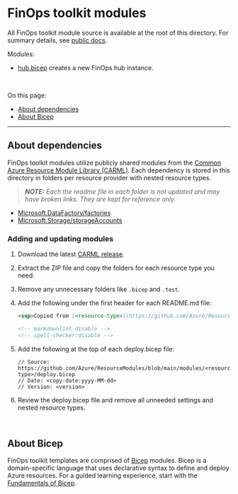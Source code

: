 # FinOps toolkit modules

All FinOps toolkit module source is available at the root of this directory. For summary details, see [public docs](../../docs/templates/modules).

Modules:

- [hub.bicep](./hub.bicep) creates a new FinOps hub instance.

<br>

On this page:

- [About dependencies](#about-dependencies)
- [About Bicep](#about-bicep)

---

## About dependencies

FinOps toolkit modules utilize publicly shared modules from the [Common Azure Resource Module Library (CARML)](https://github.com/Azure/ResourceModules). Each dependency is stored in this directory in folders per resource provider with nested resource types.

> _**NOTE:** Each the readme file in each folder is not updated and may have broken links. They are kept for reference only._

- [Microsoft.DataFactory/factories](./Microsoft.DataFactory/factories)
- [Microsoft.Storage/storageAccounts](./Microsoft.Storage/storageAccounts)

### Adding and updating modules

1. Download the latest [CARML release](https://github.com/Azure/ResourceModules/releases).
2. Extract the ZIP file and copy the folders for each resource type you need.
3. Remove any unnecessary folders like `.bicep` and `.test`.
4. Add the following under the first header for each README.md file:

   ```markdown
   <sup>Copied from [<resource-type>](https://github.com/Azure/ResourceModules/tree/main/modules/<resource-type>) - **CARML v<version>** (<copy-date:Mmm d, yyyy>)</sup>

   <!-- markdownlint-disable -->
   <!-- spell-checker:disable -->
   ```

   <!-- The next 2 lines re-enable MDlint and the spell checker for the rest of the file -->
   <!-- markdownlint-restore -->
   <!-- spell-checker:enable -->

5. Add the following at the top of each deploy.bicep file:

   ```bicep
   // Source: https://github.com/Azure/ResourceModules/blob/main/modules/<resource-type>/deploy.bicep
   // Date: <copy-date:yyyy-MM-dd>
   // Version: <version>
   ```

6. Review the deploy.bicep file and remove all unneeded settings and nested resource types.

<br>

## About Bicep

FinOps toolkit templates are comprised of [Bicep](https://learn.microsoft.com/azure/azure-resource-manager/bicep) modules. Bicep is a domain-specific language that uses declarative syntax to define and deploy Azure resources. For a guided learning experience, start with the [Fundamentals of Bicep](https://learn.microsoft.com/training/paths/fundamentals-bicep/).

